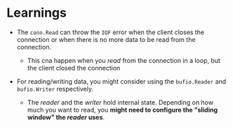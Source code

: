 # Learnings

- The `conn.Read` can throw the `IOF` error when the client closes the connection or when there is no more data to be read from the connection.

  - This cna happen when you _read_ from the connection in a loop, but the client closed the connection

- For reading/writing data, you might consider using the `bufio.Reader` and `bufio.Writer` respectively.

  - The _reader_ and the _writer_ hold internal state. Depending on how much you want to read, you **might need to configure the "sliding window" the _reader_ uses**.
